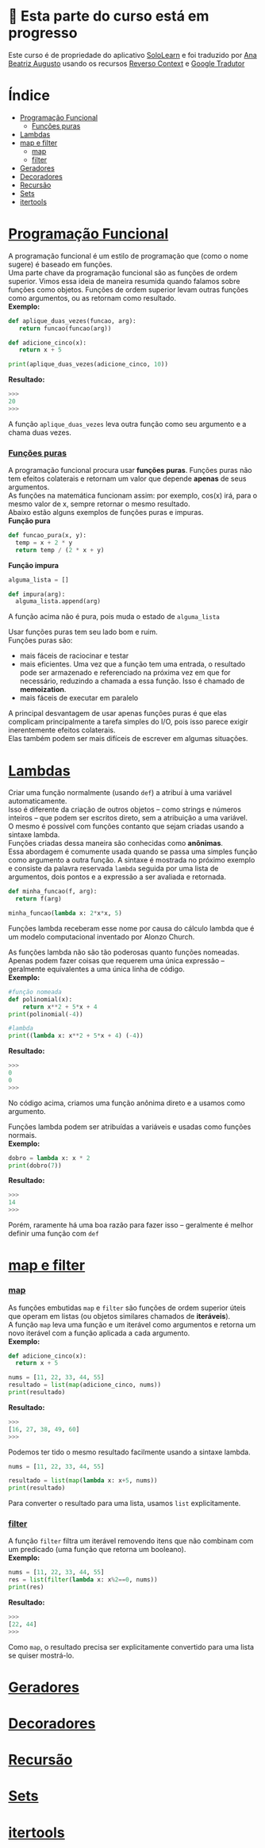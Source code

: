 # 🚸 Esta parte do curso está em progresso

Este curso é de propriedade do aplicativo [SoloLearn](https://play.google.com/store/apps/details?id=com.sololearn) e foi traduzido por [Ana Beatriz Augusto](https://www.linkedin.com/in/anabeatrizz) usando os recursos [Reverso Context](https://context.reverso.net/translation/) e [Google Tradutor](https://translate.google.com.br/?hl=pt-BR)

# Índice
- [Programação Funcional](#programação-funcional)
   - [Funções puras](#funções-puras)
- [Lambdas](#lambdas)
- [map e filter](#map-e-filter)
   - [map](#map)
   - [filter](#filter)
- [Geradores](#geradores)
- [Decoradores](#decoradores)
- [Recursão](#recursão)
- [Sets](#sets)
- [itertools](#itertools)

# [Programação Funcional](#índice)
A programação funcional é um estilo de programação que (como o nome sugere) é baseado em funções.<br>Uma parte chave da programação funcional são as funções de ordem superior. Vimos essa ideia de maneira resumida quando falamos sobre funções como objetos. Funções de ordem superior levam outras funções como argumentos, ou as retornam como resultado.<br>__Exemplo:__

```python
def aplique_duas_vezes(funcao, arg):
   return funcao(funcao(arg))

def adicione_cinco(x):
   return x + 5

print(aplique_duas_vezes(adicione_cinco, 10))
```

__Resultado:__

```python
>>>
20
>>>
```

A função `aplique_duas_vezes` leva outra função como seu argumento e a chama duas vezes.

### [Funções puras](#índice)
A programação funcional procura usar __funções puras__. Funções puras não tem efeitos colaterais e retornam um valor que depende __apenas__ de seus argumentos.<br>As funções na matemática funcionam assim: por exemplo, cos(x) irá, para o mesmo valor de x, sempre retornar o mesmo resultado.<br>Abaixo estão alguns exemplos de funções puras e impuras.<br>__Função pura__

```python
def funcao_pura(x, y):
  temp = x + 2 * y
  return temp / (2 * x + y)
```

__Função impura__

```python
alguma_lista = []

def impura(arg):
  alguma_lista.append(arg)
```

A função acima não é pura, pois muda o estado de `alguma_lista`

Usar funções puras tem seu lado bom e ruim.<br>Funções puras são:
- mais fáceis de raciocinar e testar
- mais eficientes. Uma vez que a função tem uma entrada, o resultado pode ser armazenado e referenciado na próxima vez em que for necessário, reduzindo a chamada a essa função. Isso é chamado de __memoization__.
- mais fáceis de executar em paralelo

A principal desvantagem de usar apenas funções puras é que elas complicam principalmente a tarefa simples do I/O, pois isso parece exigir inerentemente efeitos colaterais.<br>Elas também podem ser mais difíceis de escrever em algumas situações.

# [Lambdas](#índice)
Criar uma função normalmente (usando `def`) a atribuí à uma variável automaticamente.<br>Isso é diferente da criação de outros objetos – como strings e números inteiros – que podem ser escritos direto, sem a atribuição a uma variável.<br>O mesmo é possível com funções contanto que sejam criadas usando a sintaxe lambda.<br>Funções criadas dessa maneira são conhecidas como __anônimas__.<br>Essa abordagem é comumente usada quando se passa uma simples função como argumento a outra função. A sintaxe é mostrada no próximo exemplo e consiste da palavra reservada `lambda` seguida por uma lista de argumentos, dois pontos e a expressão a ser avaliada e retornada.

```python
def minha_funcao(f, arg):
  return f(arg)

minha_funcao(lambda x: 2*x*x, 5)
```

Funções lambda receberam esse nome por causa do cálculo lambda que é um modelo computacional inventado por Alonzo Church.

As funções lambda não são tão poderosas quanto funções nomeadas.<br>Apenas podem fazer coisas que requerem uma única expressão – geralmente equivalentes a uma única linha de código.<br>__Exemplo:__

```python
#função nomeada
def polinomial(x):
    return x**2 + 5*x + 4
print(polinomial(-4))

#lambda
print((lambda x: x**2 + 5*x + 4) (-4))
```

__Resultado:__

```python
>>>
0
0
>>>
```

No código acima, criamos uma função anônima direto e a usamos como argumento.

Funções lambda podem ser atribuídas a variáveis e usadas como funções normais.<br>__Exemplo:__

```python
dobro = lambda x: x * 2
print(dobro(7))
```

__Resultado:__

```python
>>>
14
>>>
```

Porém, raramente há uma boa razão para fazer isso – geralmente é melhor definir uma função com `def`

# [map e filter](#índice)
### [map](#índice)
As funções embutidas `map` e `filter` são  funções de ordem superior úteis que operam em listas (ou objetos similares chamados de __iteráveis__).<br>A função `map` leva uma função e um iterável como argumentos e retorna um novo iterável com a função aplicada a cada argumento.<br>__Exemplo:__

```python
def adicione_cinco(x):
  return x + 5

nums = [11, 22, 33, 44, 55]
resultado = list(map(adicione_cinco, nums))
print(resultado)
```

__Resultado:__

```python
>>>
[16, 27, 38, 49, 60]
>>>
```

Podemos ter tido o mesmo resultado facilmente usando a sintaxe lambda.

```python
nums = [11, 22, 33, 44, 55]

resultado = list(map(lambda x: x+5, nums))
print(resultado)
```

Para converter o resultado para uma lista, usamos `list` explicitamente.

### [filter](#índice)
A função `filter` filtra um iterável removendo itens que não combinam com um predicado (uma função que retorna um booleano).<br>__Exemplo:__

```python
nums = [11, 22, 33, 44, 55]
res = list(filter(lambda x: x%2==0, nums))
print(res)
```

__Resultado:__

```python
>>>
[22, 44]
>>>
```

Como `map`, o resultado precisa ser explicitamente convertido para uma lista se quiser mostrá-lo.

# [Geradores](#índice)

# [Decoradores](#índice)

# [Recursão](#índice)

# [Sets](#índice)

# [itertools](#índice)
